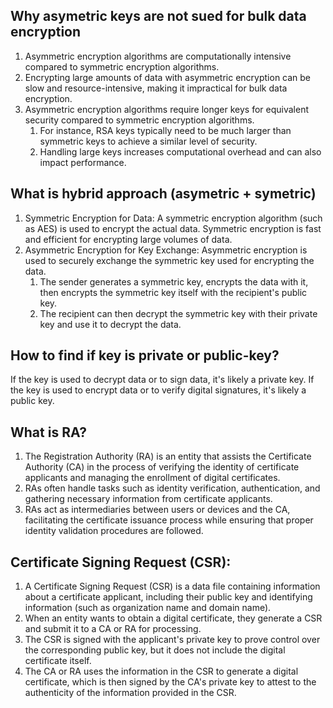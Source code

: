 ## Why asymetric keys are not sued for bulk data encryption
1. Asymmetric encryption algorithms are computationally intensive compared to symmetric encryption algorithms.
2. Encrypting large amounts of data with asymmetric encryption can be slow and resource-intensive, making it impractical for bulk data encryption.
3. Asymmetric encryption algorithms require longer keys for equivalent security compared to symmetric encryption algorithms.
   1. For instance, RSA keys typically need to be much larger than symmetric keys to achieve a similar level of security.
   2. Handling large keys increases computational overhead and can also impact performance.

## What is hybrid approach (asymetric + symetric)
1. Symmetric Encryption for Data: A symmetric encryption algorithm (such as AES) is used to encrypt the actual data. Symmetric encryption is fast and efficient for encrypting large volumes of data.
2. Asymmetric Encryption for Key Exchange: Asymmetric encryption is used to securely exchange the symmetric key used for encrypting the data.
   1. The sender generates a symmetric key, encrypts the data with it, then encrypts the symmetric key itself with the recipient's public key.
   2. The recipient can then decrypt the symmetric key with their private key and use it to decrypt the data.

## How to find if key is private or public-key?
If the key is used to decrypt data or to sign data, it's likely a private key.
If the key is used to encrypt data or to verify digital signatures, it's likely a public key.

## What is RA?
1. The Registration Authority (RA) is an entity that assists the Certificate Authority (CA) in the process of verifying the identity of certificate applicants and managing the enrollment of digital certificates.
2. RAs often handle tasks such as identity verification, authentication, and gathering necessary information from certificate applicants.
3. RAs act as intermediaries between users or devices and the CA, facilitating the certificate issuance process while ensuring that proper identity validation procedures are followed.

## Certificate Signing Request (CSR):

1. A Certificate Signing Request (CSR) is a data file containing information about a certificate applicant, including their public key and identifying information (such as organization name and domain name).
2. When an entity wants to obtain a digital certificate, they generate a CSR and submit it to a CA or RA for processing.
3. The CSR is signed with the applicant's private key to prove control over the corresponding public key, but it does not include the digital certificate itself.
4. The CA or RA uses the information in the CSR to generate a digital certificate, which is then signed by the CA's private key to attest to the authenticity of the information provided in the CSR.   
